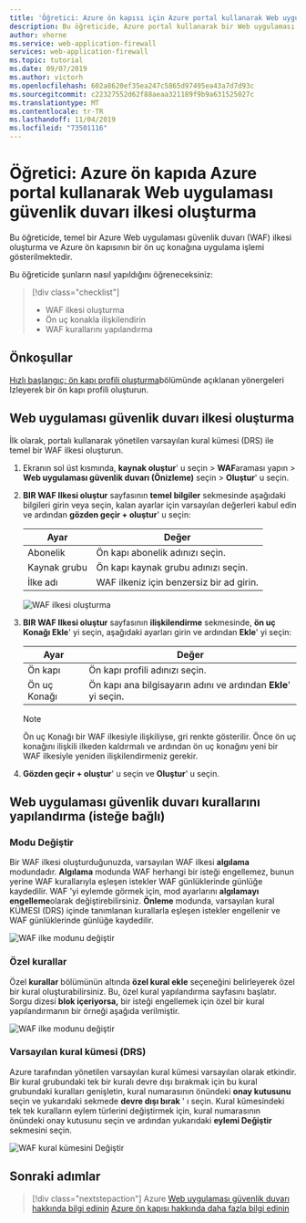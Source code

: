 ```yaml
---
title: 'Öğretici: Azure ön kapısı için Azure portal kullanarak Web uygulaması güvenlik duvarı ilkesi oluşturma'
description: Bu öğreticide, Azure portal kullanarak bir Web uygulaması güvenlik duvarı (WAF) ilkesi oluşturmayı öğreneceksiniz.
author: vhorne
ms.service: web-application-firewall
services: web-application-firewall
ms.topic: tutorial
ms.date: 09/07/2019
ms.author: victorh
ms.openlocfilehash: 602a8620ef35ea247c5865d97495ea43a7d7d93c
ms.sourcegitcommit: c22327552d62f88aeaa321189f9b9a631525027c
ms.translationtype: MT
ms.contentlocale: tr-TR
ms.lasthandoff: 11/04/2019
ms.locfileid: "73501116"
---
```

# <a name="tutorial-create-a-web-application-firewall-policy-on-azure-front-door-using-the-azure-portal"></a>Öğretici: Azure ön kapıda Azure portal kullanarak Web uygulaması güvenlik duvarı ilkesi oluşturma

Bu öğreticide, temel bir Azure Web uygulaması güvenlik duvarı (WAF) ilkesi oluşturma ve Azure ön kapısının bir ön uç konağına uygulama işlemi gösterilmektedir.

Bu öğreticide şunların nasıl yapıldığını öğreneceksiniz:

> [!div class="checklist"]
> * WAF ilkesi oluşturma
> * Ön uç konakla ilişkilendirin
> * WAF kurallarını yapılandırma

## <a name="prerequisites"></a>Önkoşullar

[Hızlı başlangıç: ön kapı profili oluşturma](../../frontdoor/quickstart-create-front-door.md)bölümünde açıklanan yönergeleri Izleyerek bir ön kapı profili oluşturun. 

## <a name="create-a-web-application-firewall-policy"></a>Web uygulaması güvenlik duvarı ilkesi oluşturma

İlk olarak, portalı kullanarak yönetilen varsayılan kural kümesi (DRS) ile temel bir WAF ilkesi oluşturun. 

1. Ekranın sol üst kısmında, **kaynak oluştur**' u seçin > **WAF**araması yapın > **Web uygulaması güvenlik duvarı (Önizleme)** seçin > **Oluştur**' u seçin.
2. **BIR WAF Ilkesi oluştur** sayfasının **temel bilgiler** sekmesinde aşağıdaki bilgileri girin veya seçin, kalan ayarlar için varsayılan değerleri kabul edin ve ardından **gözden geçir + oluştur**' u seçin:

    | Ayar                 | Değer                                              |
    | ---                     | ---                                                |
    | Abonelik            |Ön kapı abonelik adınızı seçin.|
    | Kaynak grubu          |Ön kapı kaynak grubu adınızı seçin.|
    | İlke adı             |WAF ilkeniz için benzersiz bir ad girin.|

   ![WAF ilkesi oluşturma](../media/waf-front-door-create-portal/basic.png)

3. **BIR WAF Ilkesi oluştur** sayfasının **ilişkilendirme** sekmesinde, **ön uç Konağı Ekle**' yi seçin, aşağıdaki ayarları girin ve ardından **Ekle**' yi seçin:

    | Ayar                 | Değer                                              |
    | ---                     | ---                                                |
    | Ön kapı              | Ön kapı profili adınızı seçin.|
    | Ön uç Konağı           | Ön kapı ana bilgisayarın adını ve ardından **Ekle**' yi seçin.|
    
    > [!NOTE]
    > Ön uç Konağı bir WAF ilkesiyle ilişkiliyse, gri renkte gösterilir. Önce ön uç konağını ilişkili ilkeden kaldırmalı ve ardından ön uç konağını yeni bir WAF ilkesiyle yeniden ilişkilendirmeniz gerekir.
1. **Gözden geçir + oluştur**' u seçin ve **Oluştur**' u seçin.

## <a name="configure-web-application-firewall-rules-optional"></a>Web uygulaması güvenlik duvarı kurallarını yapılandırma (isteğe bağlı)

### <a name="change-mode"></a>Modu Değiştir

Bir WAF ilkesi oluşturduğunuzda, varsayılan WAF ilkesi **algılama** modundadır. **Algılama** modunda WAF herhangi bir isteği engellemez, bunun yerine WAF kurallarıyla eşleşen istekler WAF günlüklerinde günlüğe kaydedilir.
WAF 'yi eylemde görmek için, mod ayarlarını **algılamayı** **engelleme**olarak değiştirebilirsiniz. **Önleme** modunda, varsayılan kural KÜMESI (DRS) içinde tanımlanan kurallarla eşleşen istekler engellenir ve WAF günlüklerinde günlüğe kaydedilir.

 ![WAF ilke modunu değiştir](../media/waf-front-door-create-portal/policy.png)

### <a name="custom-rules"></a>Özel kurallar

Özel **kurallar** bölümünün altında **özel kural ekle** seçeneğini belirleyerek özel bir kural oluşturabilirsiniz. Bu, özel kural yapılandırma sayfasını başlatır. Sorgu dizesi **blok içeriyorsa,** bir isteği engellemek için özel bir kural yapılandırmanın bir örneği aşağıda verilmiştir.

![WAF ilke modunu değiştir](../media/waf-front-door-create-portal/customquerystring2.png)

### <a name="default-rule-set-drs"></a>Varsayılan kural kümesi (DRS)

Azure tarafından yönetilen varsayılan kural kümesi varsayılan olarak etkindir. Bir kural grubundaki tek bir kuralı devre dışı bırakmak için bu kural grubundaki kuralları genişletin, kural numarasının önündeki **onay kutusunu** seçin ve yukarıdaki sekmede **devre dışı bırak** ' ı seçin. Kural kümesindeki tek tek kuralların eylem türlerini değiştirmek için, kural numarasının önündeki onay kutusunu seçin ve ardından yukarıdaki **eylemi Değiştir** sekmesini seçin.

 ![WAF kural kümesini Değiştir](../media/waf-front-door-create-portal/managed2.png)

## <a name="next-steps"></a>Sonraki adımlar

> [!div class="nextstepaction"]
> Azure [Web uygulaması güvenlik duvarı hakkında bilgi edinin](../overview.md)
> [Azure ön kapısı hakkında daha fazla bilgi edinin](../../frontdoor/front-door-overview.md)